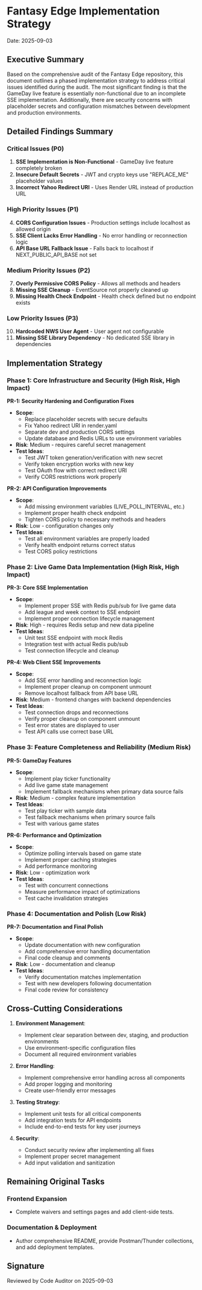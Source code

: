 # Fantasy Edge Implementation Strategy

Date: 2025-09-03

## Executive Summary

Based on the comprehensive audit of the Fantasy Edge repository, this document outlines a phased implementation strategy to address critical issues identified during the audit. The most significant finding is that the GameDay live feature is essentially non-functional due to an incomplete SSE implementation. Additionally, there are security concerns with placeholder secrets and configuration mismatches between development and production environments.

## Detailed Findings Summary

### Critical Issues (P0)
1. **SSE Implementation is Non-Functional** - GameDay live feature completely broken
2. **Insecure Default Secrets** - JWT and crypto keys use "REPLACE_ME" placeholder values
3. **Incorrect Yahoo Redirect URI** - Uses Render URL instead of production URL

### High Priority Issues (P1)
4. **CORS Configuration Issues** - Production settings include localhost as allowed origin
5. **SSE Client Lacks Error Handling** - No error handling or reconnection logic
6. **API Base URL Fallback Issue** - Falls back to localhost if NEXT_PUBLIC_API_BASE not set

### Medium Priority Issues (P2)
7. **Overly Permissive CORS Policy** - Allows all methods and headers
8. **Missing SSE Cleanup** - EventSource not properly cleaned up
9. **Missing Health Check Endpoint** - Health check defined but no endpoint exists

### Low Priority Issues (P3)
10. **Hardcoded NWS User Agent** - User agent not configurable
11. **Missing SSE Library Dependency** - No dedicated SSE library in dependencies

## Implementation Strategy

### Phase 1: Core Infrastructure and Security (High Risk, High Impact)

**PR-1: Security Hardening and Configuration Fixes**
- **Scope**: 
  - Replace placeholder secrets with secure defaults
  - Fix Yahoo redirect URI in render.yaml
  - Separate dev and production CORS settings
  - Update database and Redis URLs to use environment variables
- **Risk**: Medium - requires careful secret management
- **Test Ideas**:
  - Test JWT token generation/verification with new secret
  - Verify token encryption works with new key
  - Test OAuth flow with correct redirect URI
  - Verify CORS restrictions work properly

**PR-2: API Configuration Improvements**
- **Scope**:
  - Add missing environment variables (LIVE_POLL_INTERVAL, etc.)
  - Implement proper health check endpoint
  - Tighten CORS policy to necessary methods and headers
- **Risk**: Low - configuration changes only
- **Test Ideas**:
  - Test all environment variables are properly loaded
  - Verify health endpoint returns correct status
  - Test CORS policy restrictions

### Phase 2: Live Game Data Implementation (High Risk, High Impact)

**PR-3: Core SSE Implementation**
- **Scope**:
  - Implement proper SSE with Redis pub/sub for live game data
  - Add league and week context to SSE endpoint
  - Implement proper connection lifecycle management
- **Risk**: High - requires Redis setup and new data pipeline
- **Test Ideas**:
  - Unit test SSE endpoint with mock Redis
  - Integration test with actual Redis pub/sub
  - Test connection lifecycle and cleanup

**PR-4: Web Client SSE Improvements**
- **Scope**:
  - Add SSE error handling and reconnection logic
  - Implement proper cleanup on component unmount
  - Remove localhost fallback from API base URL
- **Risk**: Medium - frontend changes with backend dependencies
- **Test Ideas**:
  - Test connection drops and reconnections
  - Verify proper cleanup on component unmount
  - Test error states are displayed to user
  - Test API calls use correct base URL

### Phase 3: Feature Completeness and Reliability (Medium Risk)

**PR-5: GameDay Features**
- **Scope**:
  - Implement play ticker functionality
  - Add live game state management
  - Implement fallback mechanisms when primary data source fails
- **Risk**: Medium - complex feature implementation
- **Test Ideas**:
  - Test play ticker with sample data
  - Test fallback mechanisms when primary source fails
  - Test with various game states

**PR-6: Performance and Optimization**
- **Scope**:
  - Optimize polling intervals based on game state
  - Implement proper caching strategies
  - Add performance monitoring
- **Risk**: Low - optimization work
- **Test Ideas**:
  - Test with concurrent connections
  - Measure performance impact of optimizations
  - Test cache invalidation strategies

### Phase 4: Documentation and Polish (Low Risk)

**PR-7: Documentation and Final Polish**
- **Scope**:
  - Update documentation with new configuration
  - Add comprehensive error handling documentation
  - Final code cleanup and comments
- **Risk**: Low - documentation and cleanup
- **Test Ideas**:
  - Verify documentation matches implementation
  - Test with new developers following documentation
  - Final code review for consistency

## Cross-Cutting Considerations

1. **Environment Management**: 
   - Implement clear separation between dev, staging, and production environments
   - Use environment-specific configuration files
   - Document all required environment variables

2. **Error Handling**:
   - Implement comprehensive error handling across all components
   - Add proper logging and monitoring
   - Create user-friendly error messages

3. **Testing Strategy**:
   - Implement unit tests for all critical components
   - Add integration tests for API endpoints
   - Include end-to-end tests for key user journeys

4. **Security**:
   - Conduct security review after implementing all fixes
   - Implement proper secret management
   - Add input validation and sanitization

## Remaining Original Tasks

### Frontend Expansion
- Complete waivers and settings pages and add client-side tests.

### Documentation & Deployment
- Author comprehensive README, provide Postman/Thunder collections, and add deployment templates.

## Signature

Reviewed by Code Auditor on 2025-09-03
